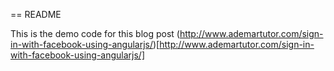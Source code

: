 == README

This is the demo code for this blog post (http://www.ademartutor.com/sign-in-with-facebook-using-angularjs/)[http://www.ademartutor.com/sign-in-with-facebook-using-angularjs/]

